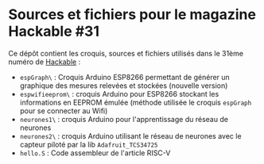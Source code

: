 Sources et fichiers pour le magazine Hackable #31
=================================================

Ce dépôt contient les croquis, sources et fichiers utilisés dans le 31ème numéro de [Hackable](http://www.hackable.fr/) :

* `espGraph\` : Croquis Arduino ESP8266 permettant de générer un graphique des mesures relevées et stockées (nouvelle version)
* `espwifieeprom\` : croquis Arduino pour ESP8266 stockant les informations en EEPROM émulée (méthode utilisée le croquis `espGraph` pour se connecter au Wifi)
* `neurones1\` : croquis Arduino pour l'apprentissage du réseau de neurones
* `neurones2\` : croquis Arduino utilisant le réseau de neurones avec le capteur piloté par la lib `Adafruit_TCS34725`
* `hello.S` : Code assembleur de l'article RISC-V
